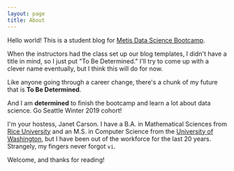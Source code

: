 ```yaml
---
layout: page
title: About
---
```



Hello world! This is a student blog for 
[Metis Data Science Bootcamp](https://www.thisismetis.com/data-science-bootcamps).


When the instructors had the class set up our blog templates, I didn't have
a title in mind, so I just put "To Be Determined." I'll try to
come up with a clever name eventually, but I think this will do for now. 

Like anyone going through a career change, there's a chunk of my future that
is __To Be Determined__.

And I am __determined__ to finish the bootcamp and learn a lot 
about data science. Go Seattle Winter 2019 cohort! 

I'm your hostess, Janet Carson. I have a B.A. in Mathematical Sciences from [Rice University](https://www.rice.edu) and an M.S. in Computer Science from the [University of Washington](https://www.washington.edu), but I have been out of the workforce for the last 20 years. Strangely, my fingers never forgot ```vi```. 

Welcome, and thanks for reading!
